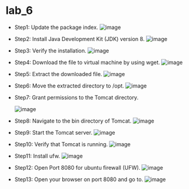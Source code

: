 # lab_6

- Step1: Update the package index.
  ![image](https://github.com/user-attachments/assets/4dde3a0c-359b-43e8-bdca-d4290fe148b7)

- Step2: Install Java Development Kit (JDK) version 8.
  ![image](https://github.com/user-attachments/assets/014d2591-ac55-4d19-89c3-3ee42412fbb6)

- Step3: Verify the installation.
  ![image](https://github.com/user-attachments/assets/2cc66db0-0079-4337-b40c-4ad7e3d56063)

- Step4: Download the file to virtual machine by using wget.
  ![image](https://github.com/user-attachments/assets/a96a3ba1-711a-4627-85f7-c2308a09b8b2)

- Step5: Extract the downloaded file.
  ![image](https://github.com/user-attachments/assets/cbb78f68-bd4e-45a1-9c4f-3610a5f40e16)

- Step6: Move the extracted directory to /opt.
  ![image](https://github.com/user-attachments/assets/45a1ef1c-b48d-4b3e-b986-199f03198860)

- Step7: Grant permissions to the Tomcat directory.
  
  ![image](https://github.com/user-attachments/assets/a62ff713-a225-470f-8add-b943b42347fe)

- Step8: Navigate to the bin directory of Tomcat.
  ![image](https://github.com/user-attachments/assets/10144f7b-36d0-4de9-a391-88dd8c60cfaf)

- Step9: Start the Tomcat server.
  ![image](https://github.com/user-attachments/assets/ba30b5be-c1ab-46b4-a776-b70d900d071c)

- Step10: Verify that Tomcat is running.
  ![image](https://github.com/user-attachments/assets/ef792a64-fb95-4b39-8178-394d32225ed9)

- Step11: Install ufw.
  ![image](https://github.com/user-attachments/assets/73e18832-580b-431d-b8cd-cf110759ad41)

- Step12: Open Port 8080 for ubuntu firewall (UFW).
  ![image](https://github.com/user-attachments/assets/b4262269-66cf-49e0-af3b-df3d3abb1a7a)

- Step13: Open your browser on port 8080 and go to.
  ![image](https://github.com/user-attachments/assets/9aac6abb-05a2-4210-9fe1-bed97015dff1)











